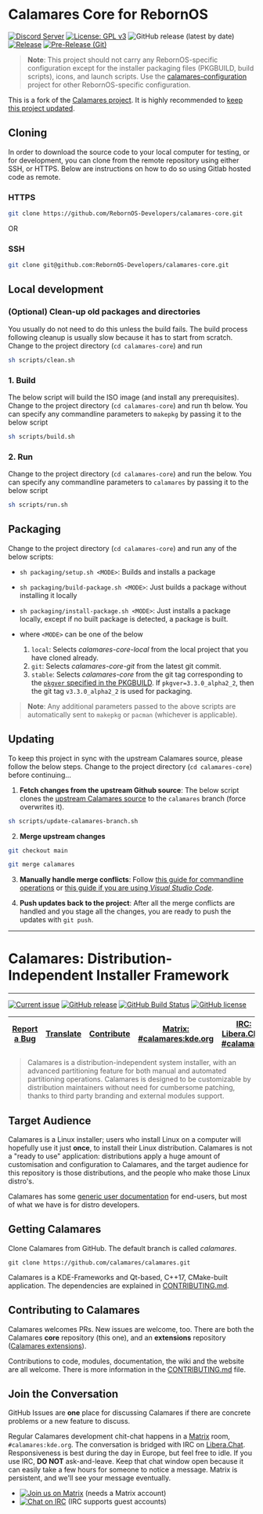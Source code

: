<!-- SPDX-FileCopyrightText: no
     SPDX-License-Identifier: CC0-1.0
-->
# Calamares Core for RebornOS

[![Discord Server](https://dcbadge.vercel.app/api/server/cU5s6MPpQH?style=flat)](https://discord.gg/cU5s6MPpQH)
[![License: GPL v3](https://img.shields.io/badge/License-GPLv3-blue.svg)](https://www.gnu.org/licenses/gpl-3.0)
![GitHub release (latest by date)](https://img.shields.io/github/v/release/rebornos-developers/calamares-core)
[![Release](https://github.com/RebornOS-Developers/calamares-core/actions/workflows/release.yml/badge.svg)](https://github.com/RebornOS-Developers/calamares-core/actions/workflows/release.yml)
[![Pre-Release (Git)](https://github.com/RebornOS-Developers/calamares-core/actions/workflows/pre_release.yml/badge.svg)](https://github.com/RebornOS-Developers/calamares-core/actions/workflows/pre_release.yml)

> **Note**: This project should not carry any RebornOS-specific configuration except for the installer packaging files (PKGBUILD, build scripts), icons, and launch scripts. Use the [calamares-configuration](https://github.com/RebornOS-Developers/calamares-configuration) project for other RebornOS-specific configuration.

This is a fork of the [Calamares project](https://github.com/calamares/calamares). It is highly recommended to [keep this project updated](https://github.com/RebornOS-Developers/calamares-core#updating).

## Cloning

In order to download the source code to your local computer for testing, or for development, you can clone from the remote repository using either SSH, or HTTPS. Below are instructions on how to do so using Gitlab hosted code as remote.

### HTTPS

```bash
git clone https://github.com/RebornOS-Developers/calamares-core.git 
```

OR

### SSH

```bash
git clone git@github.com:RebornOS-Developers/calamares-core.git
```

## Local development

### (Optional) Clean-up old packages and directories

You usually do not need to do this unless the build fails.
The build process following cleanup is usually slow because it has to start from scratch. Change to the project directory (`cd calamares-core`) and run
```bash
sh scripts/clean.sh
```

### 1. Build

The below script will build the ISO image (and install any prerequisites). Change to the project directory (`cd calamares-core`) and run th below. You can specify any commandline parameters to `makepkg` by passing it to the below script

```bash
sh scripts/build.sh
```

### 2. Run
Change to the project directory (`cd calamares-core`) and run the below. You can specify any commandline parameters to `calamares` by passing it to the below script

```bash
sh scripts/run.sh
```

## Packaging

Change to the project directory (`cd calamares-core`) and run any of the below scripts:
- `sh packaging/setup.sh <MODE>`: Builds and installs a package
- `sh packaging/build-package.sh <MODE>`: Just builds a package without installing it locally
- `sh packaging/install-package.sh <MODE>`: Just installs a package locally, except if no built package is detected, a package is built.

- where `<MODE>` can be one of the below
     1. `local`: Selects *calamares-core-local* from the local project that you have cloned already.
     2. `git`: Selects *calamares-core-git* from the latest git commit.
     3. `stable`: Selects *calamares-core* from the git tag corresponding to the [`pkgver` specified in the PKGBUILD](https://github.com/RebornOS-Developers/calamares-core/blob/main/packaging/calamares-core/PKGBUILD#L4). If `pkgver=3.3.0_alpha2_2`, then the git tag `v3.3.0_alpha2_2` is used for packaging. 
     
> **Note**: Any additional parameters passed to the above scripts are automatically sent to `makepkg` or `pacman` (whichever is applicable).

## Updating

To keep this project in sync with the upstream Calamares source, please follow the below steps. Change to the project directory (`cd calamares-core`) before continuing...

1. **Fetch changes from the upstream Github source**: The below script clones the [upstream Calamares source](https://github.com/calamares/calamares) to the `calamares` branch (force overwrites it).
```sh
sh scripts/update-calamares-branch.sh
```

2. **Merge upstream changes**
```sh
git checkout main

git merge calamares
```

3. **Manually handle merge conflicts**: Follow [this guide for commandline operations](https://www.atlassian.com/git/tutorials/using-branches/merge-conflicts) or [this guide if you are using *Visual Studio Code*](https://code.visualstudio.com/docs/sourcecontrol/overview#_merge-conflicts).

4. **Push updates back to the project**: After all the merge conflicts are handled and you stage all the changes, you are ready to push the updates with `git push`.

---

# Calamares: Distribution-Independent Installer Framework
---------

[![Current issue](https://img.shields.io/badge/issue-in_progress-FE9B48)](https://github.com/calamares/calamares/labels/hacking%3A%20in-progress)
[![GitHub release](https://img.shields.io/github/release/calamares/calamares.svg)](https://github.com/calamares/calamares/releases)
[![GitHub Build Status](https://img.shields.io/github/actions/workflow/status/calamares/calamares/push.yml)](https://github.com/calamares/calamares/actions?query=workflow%3Aci)
[![GitHub license](https://img.shields.io/github/license/calamares/calamares.svg)](https://github.com/calamares/calamares/blob/calamares/LICENSES/GPL-3.0-or-later.txt)


| [Report a Bug](https://github.com/calamares/calamares/issues/new) | [Translate](https://www.transifex.com/projects/p/calamares/) | [Contribute](CONTRIBUTING.md) | [Matrix: #calamares:kde.org](https://webchat.kde.org/#/room/%23calamares:kde.org) | [IRC: Libera.Chat #calamares](https://kiwiirc.com/client/irc.libera.chat/#calamares) | [Wiki](https://github.com/calamares/calamares/wiki) |
|:--:|:--:|:--:|:--:|:--:|:--:|


> Calamares is a distribution-independent system installer, with an advanced partitioning
> feature for both manual and automated partitioning operations. Calamares is designed to
> be customizable by distribution maintainers without need for cumbersome patching,
> thanks to third party branding and external modules support.

## Target Audience

Calamares is a Linux installer; users who install Linux on a computer will hopefully
use it just **once**, to install their Linux distribution. Calamares is not
a "ready to use" application: distributions apply a huge amount of customisation
and configuration to Calamares, and the target audience for this repository
is those distributions, and the people who make those Linux distro's.

Calamares has some [generic user documentation](https://calamares.io/docs/users-guide/)
for end-users, but most of what we have is for distro developers.

## Getting Calamares

Clone Calamares from GitHub. The default branch is called *calamares*.

```
git clone https://github.com/calamares/calamares.git
```

Calamares is a KDE-Frameworks and Qt-based, C++17, CMake-built application.
The dependencies are explained in [CONTRIBUTING.md](CONTRIBUTING.md).

## Contributing to Calamares

Calamares welcomes PRs. New issues are welcome, too.
There are both the Calamares **core** repository (this one),
and an **extensions** repository ([Calamares extensions](https://github.com/calamares/calamares-extensions)).

Contributions to code, modules, documentation, the wiki and the website are all welcome.
There is more information in the [CONTRIBUTING.md](CONTRIBUTING.md) file.

## Join the Conversation

GitHub Issues are **one** place for discussing Calamares if there are concrete
problems or a new feature to discuss.

Regular Calamares development chit-chat happens in a [Matrix](https://matrix.org/)
room, `#calamares:kde.org`. The conversation is bridged with IRC
on [Libera.Chat](https://libera.chat/).
Responsiveness is best during the day
in Europe, but feel free to idle. If you use IRC, **DO NOT** ask-and-leave. Keep
that chat window open because it can easily take a few hours for
someone to notice a message.
Matrix is persistent, and we'll see your message eventually.

* [![Join us on Matrix](https://img.shields.io/badge/Matrix-%23calamares:kde.org-blue)](https://webchat.kde.org/#/room/%23calamares:kde.org) (needs a Matrix account)
* [![Chat on IRC](https://img.shields.io/badge/IRC-Libera.Chat%20%23calamares-green)](https://kiwiirc.com/client/irc.libera.chat/#calamares) (IRC supports guest accounts)
